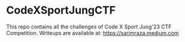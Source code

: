 # CodeXSportJungCTF
This repo contains all the challenges of Code X Sport Jung'23 CTF Competition. Writeups are available at: https://sarimraza.medium.com
